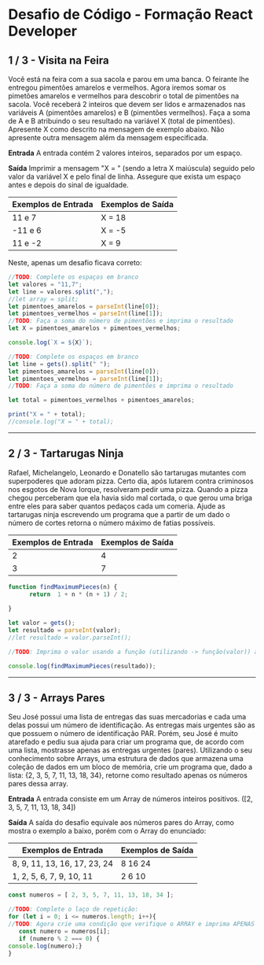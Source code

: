 # Desafio de Código - Formação React Developer

## 1 / 3 - Visita na Feira

Você está na feira com a sua sacola e parou em uma banca. O feirante lhe entregou pimentões amarelos e vermelhos. Agora iremos somar os pimetões amarelos e vermelhos para descobrir o total de pimentões na sacola.  Você receberá 2 inteiros que devem ser lidos e armazenados nas variáveis A (pimentões amarelos) e B (pimentões vermelhos). Faça a soma de A e B atribuindo o seu resultado na variável X (total de pimentões). Apresente X como descrito na mensagem de exemplo abaixo. Não apresente outra mensagem além da mensagem especificada.

**Entrada**
A entrada contém 2 valores inteiros, separados por um espaço.

**Saída**
Imprimir a mensagem "X = " (sendo a letra X maiúscula) seguido pelo valor da variável X e pelo final de linha. Assegure que exista um espaço antes e depois do sinal de igualdade.

Exemplos de Entrada | Exemplos de Saída
-|-
11  e  7 | X = 18
-11 e  6 | X = -5
11 e -2 | X = 9

Neste, apenas um desafio ficava correto:
~~~js
//TODO: Complete os espaços em branco
let valores = "11,7";
let line = valores.split(",");
//let array = split;
let pimentoes_amarelos = parseInt(line[0]); 
let pimentoes_vermelhos = parseInt(line[1]); 
//TODO: Faça a soma do número de pimentões e imprima o resultado
let X = pimentoes_amarelos + pimentoes_vermelhos;

console.log(`X = ${X}`);
~~~
~~~js
//TODO: Complete os espaços em branco
let line = gets().split(" ");
let pimentoes_amarelos = parseInt(line[0]); 
let pimentoes_vermelhos = parseInt(line[1]); 
//TODO: Faça a soma do número de pimentões e imprima o resultado

let total = pimentoes_vermelhos + pimentoes_amarelos;

print("X = " + total);
//console.log("X = " + total);
~~~

<hr>

## 2 / 3 - Tartarugas Ninja

Rafael, Michelangelo, Leonardo e Donatello são tartarugas mutantes com superpoderes que adoram pizza. Certo dia, após lutarem contra criminosos nos esgotos de Nova Iorque, resolveram pedir uma pizza. Quando a pizza chegou perceberam que ela havia sido mal cortada, o que gerou uma briga entre eles para saber quantos pedaços cada um comeria. Ajude as tartarugas ninja escrevendo um programa que a partir de um dado o número de cortes retorna o número máximo de fatias possíveis.

Exemplos de Entrada | Exemplos de Saída
-|-
2 | 4
3 | 7

~~~js
function findMaximumPieces(n) { 
      return  1 + n * (n + 1) / 2; 
        
} 

let valor = gets();
let resultado = parseInt(valor);
//let resultado = valor.parseInt();

//TODO: Imprima o valor usando a função (utilizando -> função(valor)) alterando, enquanto transforma o valor em um inteiro.

console.log(findMaximumPieces(resultado));
~~~

<hr>

## 3 / 3 - Arrays Pares

Seu José possui uma lista de entregas das suas mercadorias e cada uma delas possui um número de identificação. As entregas mais urgentes são as que possuem o número de identificação PAR. Porém, seu José é muito atarefado e pediu sua ajuda para criar um programa que, de acordo com uma lista, mostrasse apenas as entregas urgentes (pares). Utilizando o seu conhecimento sobre Arrays, uma estrutura de dados que armazena uma coleção de dados em um bloco de memória, crie um programa que, dado a lista: {2, 3, 5, 7, 11, 13, 18, 34}, retorne como resultado apenas os números pares dessa array.

**Entrada**
A entrada consiste em um Array de números inteiros positivos. ([2, 3, 5, 7, 11, 13, 18, 34])

**Saída**
A saída do desafio equivale aos números pares do Array, como mostra o exemplo a baixo, porém com o Array do enunciado:

Exemplos de Entrada | Exemplos de Saída
-|-
 8, 9, 11, 13, 16, 17, 23, 24  | 8 16 24
 1, 2, 5, 6, 7, 9, 10, 11 | 2 6 10

 ~~~js
 const numeros = [ 2, 3, 5, 7, 11, 13, 18, 34 ];

//TODO: Complete o laço de repetição:
for (let i = 0; i <= numeros.length; i++){
//TODO: Agora crie uma condição que verifique o ARRAY e imprima APENAS os números pares.
    const numero = numeros[i];
    if (numero % 2 === 0) {
console.log(numero);}
}
~~~
